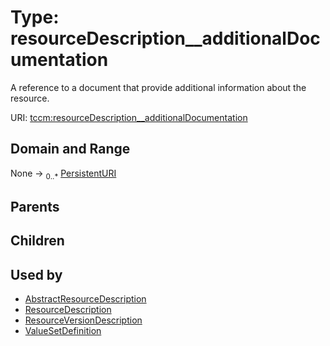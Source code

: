 
# Type: resourceDescription__additionalDocumentation


A reference to a document that provide additional information about the resource.

URI: [tccm:resourceDescription__additionalDocumentation](https://hotecosystem.org/tccm/resourceDescription__additionalDocumentation)


## Domain and Range

None ->  <sub>0..*</sub> [PersistentURI](types/PersistentURI.md)

## Parents


## Children


## Used by

 * [AbstractResourceDescription](AbstractResourceDescription.md)
 * [ResourceDescription](ResourceDescription.md)
 * [ResourceVersionDescription](ResourceVersionDescription.md)
 * [ValueSetDefinition](ValueSetDefinition.md)
